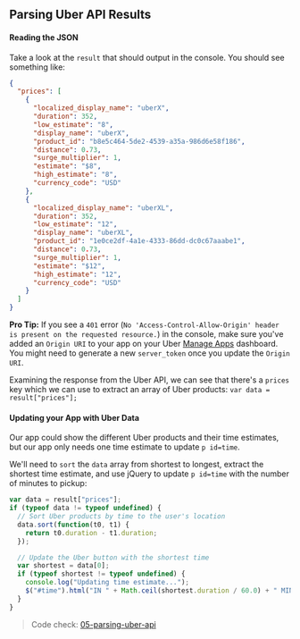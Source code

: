 ## Parsing Uber API Results

#### Reading the JSON

Take a look at the `result` that should output in the console. You should see something like:

```json
{
  "prices": [
    {
      "localized_display_name": "uberX",
      "duration": 352,
      "low_estimate": "8",
      "display_name": "uberX",
      "product_id": "b8e5c464-5de2-4539-a35a-986d6e58f186",
      "distance": 0.73,
      "surge_multiplier": 1,
      "estimate": "$8",
      "high_estimate": "8",
      "currency_code": "USD"
    },
    {
      "localized_display_name": "uberXL",
      "duration": 352,
      "low_estimate": "12",
      "display_name": "uberXL",
      "product_id": "1e0ce2df-4a1e-4333-86dd-dc0c67aaabe1",
      "distance": 0.73,
      "surge_multiplier": 1,
      "estimate": "$12",
      "high_estimate": "12",
      "currency_code": "USD"
    }
  ]
}
```

__Pro Tip:__ If you see a `401` error (`No 'Access-Control-Allow-Origin' header is present on the requested resource.`) in the console, make sure you've added an `Origin URI` to your app on your Uber [Manage Apps](https://login.uber.com/applications?utm_source=thinkful&utm_campaign=party-invite-guide&utm_medium=link) dashboard. You might need to generate a new `server_token` once you update the `Origin URI`.

Examining the response from the Uber API, we can see that there's a `prices` key which we can use to extract an array of Uber products: `var data = result["prices"];`

#### Updating your App with Uber Data

Our app could show the different Uber products and their time estimates, but our app only needs one time estimate to update `p id=time`.

We'll need to `sort` the `data` array from shortest to longest, extract the shortest time estimate, and use jQuery to update `p id=time` with the number of minutes to pickup:

```js
var data = result["prices"]; 
if (typeof data != typeof undefined) {
  // Sort Uber products by time to the user's location 
  data.sort(function(t0, t1) {
    return t0.duration - t1.duration;
  });

  // Update the Uber button with the shortest time
  var shortest = data[0];
  if (typeof shortest != typeof undefined) {
    console.log("Updating time estimate...");
    $("#time").html("IN " + Math.ceil(shortest.duration / 60.0) + " MIN");
  }
}
```

> Code check: [05-parsing-uber-api](https://github.com/Thinkful/uber-api-guide/tree/master/app/05-parsing-uber-api)